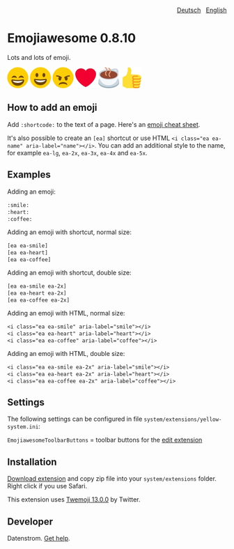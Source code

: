 <p align="right"><a href="README-de.md">Deutsch</a> &nbsp; <a href="README.md">English</a></p>

Emojiawesome 0.8.10
===================
Lots and lots of emoji.

![Screenshot](emojiawesome-screenshot.jpg?raw=true)

## How to add an emoji

Add `:shortcode:` to the text of a page. Here's an [emoji cheat sheet](https://github.com/ikatyang/emoji-cheat-sheet). 

It's also possible to create an `[ea]` shortcut or use HTML `<i class="ea ea-name" aria-label="name"></i>`. You can add an additional style to the name, for example `ea-lg`, `ea-2x`, `ea-3x`, `ea-4x` and `ea-5x`.

## Examples

Adding an emoji:

    :smile: 
    :heart: 
    :coffee:

Adding an emoji with shortcut, normal size:

    [ea ea-smile]
    [ea ea-heart]
    [ea ea-coffee]

Adding an emoji with shortcut, double size:
    
    [ea ea-smile ea-2x]
    [ea ea-heart ea-2x]
    [ea ea-coffee ea-2x]

Adding an emoji with HTML, normal size:

    <i class="ea ea-smile" aria-label="smile"></i>
    <i class="ea ea-heart" aria-label="heart"></i>
    <i class="ea ea-coffee" aria-label="coffee"></i>

Adding an emoji with HTML, double size:

    <i class="ea ea-smile ea-2x" aria-label="smile"></i>
    <i class="ea ea-heart ea-2x" aria-label="heart"></i>
    <i class="ea ea-coffee ea-2x" aria-label="coffee"></i>

## Settings

The following settings can be configured in file `system/extensions/yellow-system.ini`:

`EmojiawesomeToolbarButtons` = toolbar buttons for the [edit extension](https://github.com/datenstrom/yellow-extensions/tree/master/source/edit)  

## Installation

[Download extension](https://github.com/datenstrom/yellow-extensions/raw/master/zip/emojiawesome.zip) and copy zip file into your `system/extensions` folder. Right click if you use Safari.

This extension uses [Twemoji 13.0.0](https://github.com/twitter/twemoji) by Twitter. 

## Developer

Datenstrom. [Get help](https://datenstrom.se/yellow/help/).
